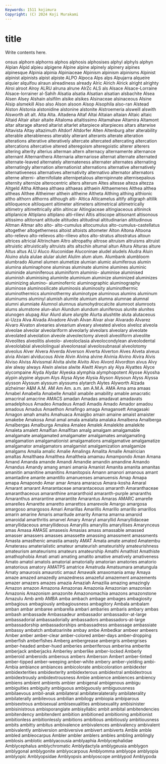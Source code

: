 ```yaml
---
Keywords: 1511 kojimura
Copyright: (C) 2024 Koji Murakami
---
```


# title

Write contents here.



onsus alphorn alphorns alphos alphosis
alphosises alphyl alphyls alphyn Alpian Alpid alpieu alpigene Alpine alpine
alpinely alpinery alpines alpinesque Alpinia alpinia Alpiniaceae Alpinism alpinism alpinisms
Alpinist alpinist alpinists alpist alpiste ALPO Alpoca Alps alps Alpujarra
alqueire alquier alquifou alraun alreadiness already Alric Alrich Alrick alright
alrighty Alroi alroot Alroy ALRU alruna alrune AlrZc ALS als
Alsace Alsace-Lorraine Alsace-lorrainer al-Sahih Alsatia alsatia Alsatian alsatian alsbachite Alsea
Alsen Alsey Alshain alsifilm alsike alsikes Alsinaceae alsinaceous Alsine Alsip
alsmekill Also also Alson alsoon Alsop Alsophila also-ran Alstead Alston
Alstonia alstonidine alstonine alstonite Alstroemeria alsweill alswith Alsworth alt alt.
Alta Alta. Altadena Altaf Altai Altaian altaian Altaic altaic Altaid
Altair altair altaite Altaloma altaltissimo Altamahaw Altamira Altamont altar altarage
altared altarist altarlet altarpiece altarpieces altars altarwise Altavista Altay altazimuth
Altdorf Altdorfer Alten Altenburg alter alterability alterable alterableness alterably alterant
alterants alterate alteration alterations alterative alteratively altercate altercated altercating altercation
altercations altercative altered alteregoism alteregoistic alterer alterers altering alterity alterius
alterman altern alternacy alternamente alternance alternant Alternanthera Alternaria alternariose alternat
alternate alternated alternate-leaved alternately alternateness alternater alternates alternating alternatingly alternation
alternationist alternations alternative alternatively alternativeness alternatives alternativity alternativo alternator alternators
alterne alterni- alternifoliate alternipetalous alternipinnate alternisepalous alternity alternize alterocentric alters
alterum Altes altesse alteza altezza Altgeld Altha Althaea althaea althaeas
althaein Althaemenes Althea althea altheas Althee Altheimer althein altheine Altheta
Althing althing althionic altho althorn althorns although alti- Altica Alticamelus
altify altigraph altilik altiloquence altiloquent altimeter altimeters altimetrical altimetrically altimetry
altimettrically altin altincar Altingiaceae altingiaceous altininck altiplanicie Altiplano altiplano alti-rilievi
Altis altiscope altisonant altisonous altissimo altitonant altitude altitudes altitudinal altitudinarian
altitudinous Altman Altmar alto alto- alto-cumulus altocumulus alto-cumulus-castellatus altogether altogetherness
altoist altoists altometer Alton Altona Altoona alto-relievo alto-relievos alto-rilievo altos
alto-stratus altostratus altoun altrices altricial Altrincham Altro altropathy altrose altruism
altruisms altruist altruistic altruistically altruists alts altschin altumal altun Altura
Alturas alture Altus altus ALU Aluco Aluconidae Aluconinae aludel aludels
Aludra Aluin Aluino alula alulae alular alulet Alulim alum alum.
Alumbank alumbloom alumbrado Alumel alumen alumetize alumian alumic alumiferous alumin
alumina aluminaphone aluminas aluminate alumine alumines aluminic aluminide aluminiferous aluminiform
aluminio- aluminise aluminised aluminish aluminising aluminite aluminium aluminize aluminized aluminizes
aluminizing alumino- aluminoferric aluminographic aluminography aluminose aluminosilicate aluminosis aluminosity aluminothermic
aluminothermics aluminothermy aluminotype aluminous alumins aluminum aluminums aluminyl alumish alumite
alumium alumna alumnae alumnal alumni alumniate Alumnol alumnus alumohydrocalcite alumroot
alumroots alums alumstone alun-alun Alundum alundum aluniferous alunite alunites alunogen
alupag Alur Alurd alure alurgite Alurta alushtite aluta alutaceous al-Uzza
Alva Alvada Alvadore Alvah Alvan Alvar alvar Alvarado Alvarez Alvaro
Alvaton alvearies alvearium alveary alveated alvelos alveloz alveola alveolae alveolar
alveolariform alveolarly alveolars alveolary alveolate alveolated alveolation alveole alveolectomy alveoli
alveoliform alveolite Alveolites alveolitis alveolo- alveoloclasia alveolocondylean alveolodental alveololabial alveololingual
alveolonasal alveolosubnasal alveolotomy alveolus Alver Alvera Alverda Alverson Alverta Alverton
Alves Alveta alveus alvia Alviani alviducous Alvie Alvin Alvina alvine
Alvinia Alvino Alvira Alvis Alviso Alviss Alvissmal Alvita alvite Alvito
Alvo Alvord Alvordton alvus Alvy alw alway always Alwin alwise
alwite Alwitt Alwyn aly Alya Alyattes Alyce alycompaine Alyda Alydar
Alyeska alymphia alymphopotent Alyose Alyosha alypin alypine alypum Alys Alysa
Alyse Alysia Alyson Alysoun Alyss Alyssa alysson Alyssum alyssum alyssums
alytarch Alytes Alyworth Alzada alzheimer A&M A.M. AM Am Am.
a.m. am A.M.A. AMA Ama ama amaas Amabel Amabella Amabelle
Amabil amabile amability amable amacratic amacrinal amacrine AMACS amadan Amadas
amadavat amadavats amadelphous Amadeo Amadeus Amadi Amadis Amado Amador amadou
amadous Amadus Amaethon Amafingo amaga Amagansett Amagasaki Amagon amah amahs
Amahuaca Amaigbo amain amaine amaist amaister amakebe Amakosa Amal amal
amala amalaita amalaka Amalbena Amalberga Amalbergas Amalburga Amalea Amalee Amalek
Amalekite amalekite Amaleta amalett Amalfian Amalfitan amalg amalgam amalgamable amalgamate
amalgamated amalgamater amalgamates amalgamating amalgamation amalgamationist amalgamations amalgamative amalgamatize amalgamator
amalgamators amalgamist amalgamization amalgamize amalgams Amalia amalic Amalie Amalings Amalita
Amalle Amalrician amaltas Amalthaea Amalthea Amaltheia amamau Amampondo Aman Amana
Amand Amanda amande Amandi Amandie amandin amandine Amando Amandus Amandy
amang amani amania Amanist Amanita amanita amanitas amanitin amanitine amanitins
Amanitopsis Amann amanori amanous amant amantadine amante amantillo amanuenses amanuensis
Amap Amapa amapa Amapondo Amar amar Amara amaracus Amara-kosha Amaral
Amarant amarant Amarantaceae amarantaceous amaranth Amaranthaceae amaranthaceous amaranthine amaranthoid amaranth-purple
amaranths Amaranthus amarantine amarantite Amarantus Amaras AMARC amarelle amarelles Amarette
amaretto amarettos amarevole Amargo amargosa amargoso amargosos Amari Amarillas Amarillis
Amarillo amarillo amarillos amarin amarine Amaris amaritude amarity Amarna amarna
amaroid amaroidal amarthritis amarvel Amary Amaryl amaryllid Amaryllidaceae amaryllidaceous amaryllideous
Amaryllis amaryllis amaryllises Amarynceus amas Amasa AMASE amasesis Amasias amass
amassable amassed amasser amassers amasses amassette amassing amassment amassments Amasta
amasthenic amastia amasty AMAT Amata amate amated Amatembu Amaterasu amaterialistic
amateur amateurish amateurishly amateurishness amateurism amateurisms amateurs amateurship Amathi Amathist
Amathiste amathophobia Amati amati amating amatito amative amatively amativeness Amato
amatol amatols amatorial amatorially amatorian amatories amatorio amatorious amatory AMATPS
amatrice Amatruda Amatsumara amatungula Amaty amaurosis amaurotic amaut Amawalk amaxomania
amay Amaya amaze amazed amazedly amazedness amazeful amazement amazements amazer
amazers amazes amazia Amaziah Amazilia amazing amazingly Amazon amazon Amazona
Amazonas Amazonia Amazonian amazonian Amazonis Amazonism amazonite Amazonomachia amazons amazonstone
Amazulu Amb amb AMBA amba ambach ambage ambages ambagiosity ambagious
ambagiously ambagiousness ambagitory Ambala ambalam amban ambar ambaree ambarella ambari
ambaries ambaris ambary ambas ambash ambassade Ambassadeur ambassador ambassador-at-large ambassadorial
ambassadorially ambassadors ambassadors-at-large ambassadorship ambassadorships ambassadress ambassage ambassiate ambassy ambatch
ambatoarinite ambay ambe Ambedkar ambeer ambeers Amber amber amber-clear amber-colored
amber-days amber-dropping amberfish amberfishes Amberg ambergrease ambergris ambergrises amber-headed amber-hued
amberies amberiferous amberina amberite amberjack amberjacks Amberley amberlike amber-locked Amberly
amberoid amberoids amberous ambers Amberson Ambert amber-tinted amber-tipped amber-weeping amber-white
ambery amber-yielding ambi- Ambia ambiance ambiances ambicolorate ambicoloration ambidexter ambidexterities
ambidexterity ambidexterous ambidextral ambidextrous ambidextrously ambidextrousness Ambie ambience ambiences ambiency
ambiens ambient ambients ambier ambigenal ambigenous ambigu ambiguities ambiguity ambiguous
ambiguously ambiguousness ambilaevous ambil-anak ambilateral ambilateralaterally ambilaterality ambilaterally ambilevous ambilian
ambilogy ambiopia ambiparous ambisextrous ambisexual ambisexualities ambisexuality ambisinister ambisinistrous ambisporangiate
ambisyllabic ambit ambital ambitendencies ambitendency ambitendent ambition ambitioned ambitioning ambitionist
ambitionless ambitionlessly ambitions ambitious ambitiously ambitiousness ambits ambitty ambitus ambivalence
ambivalences ambivalency ambivalent ambivalently ambiversion ambiversive ambivert ambiverts Amble amble
ambled ambleocarpus Ambler ambler amblers ambles ambling amblingly amblosis amblotic
amblyacousia amblyaphia Amblycephalidae Amblycephalus amblychromatic Amblydactyla amblygeusia amblygon amblygonal amblygonite
amblyocarpous Amblyomma amblyope amblyopia amblyopic Amblyopsidae Amblyopsis amblyoscope amblypod Amblypoda
